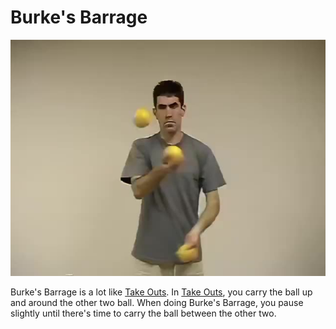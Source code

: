 # Burke's Barrage

![BurkesBarrage](/site/videos/poster/burkesbarrage.jpg)

Burke's Barrage is a lot like [Take Outs](takeouts.md). In [Take Outs](takeouts.md), you carry the ball up and around the other two ball. When doing Burke's Barrage, you pause slightly until there's time to carry the ball between the other two.


